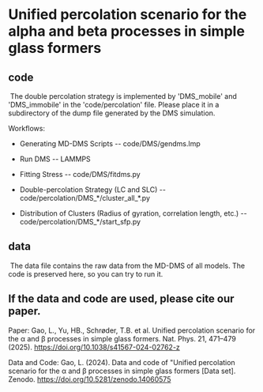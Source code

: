 # Unified percolation scenario for the alpha and beta processes in simple glass formers

## code

​	The double percolation strategy is implemented by 'DMS_mobile' and 'DMS_immobile' in the 'code/percolation' file. Please place it in a subdirectory of the dump file generated by the DMS simulation.

Workflows:

* Generating MD-DMS Scripts  --  code/DMS/gendms.lmp

* Run DMS -- LAMMPS

* Fitting Stress -- code/DMS/fitdms.py

* Double-percolation Strategy (LC and SLC) -- code/percolation/DMS\_\*/cluster\_all\_\*.py

* Distribution of Clusters (Radius of gyration, correlation length, etc.) -- code/percolation/DMS\_\*/start_sfp.py

  

## data

​	The data file contains the raw data from the MD-DMS of all models. The code is preserved here, so you can try to run it.



## If the data and code are used, please cite our paper.
Paper: Gao, L., Yu, HB., Schrøder, T.B. et al. Unified percolation scenario for the α and β processes in simple glass formers. Nat. Phys. 21, 471–479 (2025). https://doi.org/10.1038/s41567-024-02762-z

Data and Code: Gao, L. (2024). Data and code of "Unified percolation scenario for the α and β processes in simple glass formers [Data set]. Zenodo. https://doi.org/10.5281/zenodo.14060575

